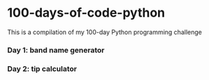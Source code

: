 # 100-days-of-code-python

This is a compilation of my 100-day Python programming challenge

### Day 1: band name generator

### Day 2: tip calculator
